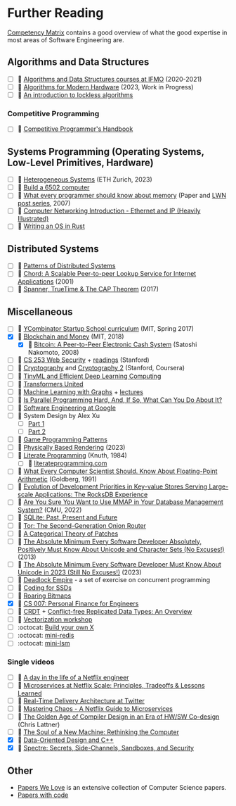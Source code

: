# Further Reading

[Competency
Matrix](https://sijinjoseph.netlify.app/programmer-competency-matrix/) contains
a good overview of what the good expertise in most areas of Software
Engineering are.

## Algorithms and Data Structures

- [ ] 🎥 [Algorithms and Data Structures courses at IFMO](https://youtube.com/playlist?list=PLrS21S1jm43igE57Ye_edwds_iL7ZOAG4) (2020-2021)
- [ ] 📖 [Algorithms for Modern Hardware](https://en.algorithmica.org/hpc/) (2023, Work in Progress)
- [ ] 🔗 [An introduction to lockless algorithms](https://lwn.net/Articles/844224/)

### Competitive Programming

- [ ] 📖 [Competitive Programmer's Handbook](https://www.goodreads.com/book/show/34861344-competitive-programmer-s-handbook)

## Systems Programming (Operating Systems, Low-Level Primitives, Hardware)

- [ ] 🎥 [Heterogeneous Systems](https://safari.ethz.ch/projects_and_seminars/spring2023/doku.php?id=heterogeneous_systems) (ETH Zurich, 2023)
- [ ] 🎥 [Build a 6502 computer](https://eater.net/6502)
- [ ] 📄 [What every programmer should know about memory](https://people.freebsd.org/~lstewart/articles/cpumemory.pdf) (Paper and [LWN post series](https://lwn.net/Articles/250967), 2007)
- [ ] 🔗 [Computer Networking Introduction - Ethernet and IP (Heavily Illustrated)](https://iximiuz.com/en/posts/computer-networking-101/)
- [ ] 🔗 [Writing an OS in Rust](https://os.phil-opp.com/)

## Distributed Systems

- [ ] 📖 [Patterns of Distributed Systems](https://martinfowler.com/articles/patterns-of-distributed-systems)
- [ ] 📄 [Chord: A Scalable Peer-to-peer Lookup Service for Internet Applications](https://pdos.csail.mit.edu/papers/chord:sigcomm01/chord_sigcomm.pdf) (2001)
- [ ] 📄 [Spanner, TrueTime & The CAP Theorem](https://static.googleusercontent.com/media/research.google.com/en//pubs/archive/45855.pdf) (2017)

## Miscellaneous

- [ ] 🎥 [YCombinator Startup School curriculum](https://www.startupschool.org) (MIT, Spring 2017)
- [x] 🎥 [Blockchain and Money](https://ocw.mit.edu/courses/15-s12-blockchain-and-money-fall-2018/) (MIT, 2018)
  - [x] 📄 [Bitcoin: A Peer-to-Peer Electronic Cash System](https://bitcoin.org/bitcoin.pdf) (Satoshi Nakomoto, 2008)
- [ ] 🎥 [CS 253 Web Security](https://youtube.com/playlist?list=PL1y1iaEtjSYiiSGVlL1cHsXN_kvJOOhu-) + [readings](https://web.stanford.edu/class/cs253/) (Stanford)
- [ ] 🎥 [Cryptography](https://www.coursera.org/learn/crypto) and [Cryptography 2](https://www.coursera.org/learn/crypto2) (Stanford, Coursera)
- [ ] 🎥 [TinyML and Efficient Deep Learning Computing](https://hanlab.mit.edu/courses/2023-fall-65940)
- [ ] 🎥 [Transformers United](https://web.stanford.edu/class/cs25/prev_years/2021_fall/)
- [ ] 🎥 [Machine Learning with Graphs](https://snap.stanford.edu/class/cs224w-2021/) + [lectures](https://www.youtube.com/playlist?list=PLoROMvodv4rOP-ImU-O1rYRg2RFxomvFp)
- [ ] 📖 [Is Parallel Programming Hard, And, If So, What Can You Do About It?](https://arxiv.org/abs/1701.00854)
- [ ] 📖 [Software Engineering at Google](https://abseil.io/resources/swe-book)
- [ ] 📖 System Design by Alex Xu
  - [ ] [Part 1](https://www.goodreads.com/book/show/54109255-system-design-interview-an-insider-s-guide)
  - [ ] [Part 2](https://www.goodreads.com/book/show/60631342-system-design-interview-an-insider-s-guide)
- [ ] 📖 [Game Programming Patterns](https://gameprogrammingpatterns.com/)
- [ ] 📖 [Physically Based Rendering](https://www.pbr-book.org/) (2023)
- [ ] 📄 [Literate Programming](http://www.literateprogramming.com/knuthweb.pdf) (Knuth, 1984)
  - [ ] 🔗 [literateprogramming.com](http://www.literateprogramming.com)
- [ ] 📄 [What Every Computer Scientist Should. Know About Floating-Point Arithmetic](https://docs.oracle.com/cd/E19957-01/800-7895/800-7895.pdf) (Goldberg, 1991)
- [ ] 📄 [Evolution of Development Priorities in Key-value Stores Serving Large-scale Applications: The RocksDB Experience](https://www.usenix.org/conference/fast21/presentation/dong)
- [ ] 📄 [Are You Sure You Want to Use MMAP in Your Database Management System?](https://db.cs.cmu.edu/mmap-cidr2022/) (CMU, 2022)
- [ ] 📄 [SQLite: Past, Present and Future](https://www.vldb.org/pvldb/vol15/p3535-gaffney.pdf)
- [ ] 📄 [Tor: The Second-Generation Onion Router](https://svn-archive.torproject.org/svn/projects/design-paper/tor-design.pdf)
- [ ] 📄 [A Categorical Theory of Patches](https://arxiv.org/abs/1311.3903)
- [ ] 🔗 [The Absolute Minimum Every Software Developer Absolutely, Positively Must Know About Unicode and Character Sets (No Excuses!)](https://www.joelonsoftware.com/2003/10/08/the-absolute-minimum-every-software-developer-absolutely-positively-must-know-about-unicode-and-character-sets-no-excuses/) (2013)
- [ ] 🔗 [The Absolute Minimum Every Software Developer Must Know About Unicode in 2023 (Still No Excuses!)](https://tonsky.me/blog/unicode/) (2023)
- [ ] 🔗 [Deadlock Empire](https://deadlockempire.github.io/) - a set of exercise on concurrent programming
- [ ] 🔗 [Coding for SSDs](https://codecapsule.com/2014/02/12/coding-for-ssds-part-1-introduction-and-table-of-contents/)
- [ ] 🔗 [Roaring Bitmaps](https://roaringbitmap.org/about/)
- [x] 🔗 [CS 007: Personal Finance for Engineers](https://cs007.blog/)
- [ ] 🔗 [CRDT](https://crdt.tech/) + [Conflict-free Replicated Data Types: An Overview](https://arxiv.org/abs/1806.10254)
- [ ] 🔗 [Vectorization workshop](https://cvw.cac.cornell.edu/vector/default)
- [ ] :octocat: [Build your own X](https://github.com/codecrafters-io/build-your-own-x)
- [ ] :octocat: [mini-redis](https://github.com/tokio-rs/mini-redis)
- [ ] :octocat: [mini-lsm](https://github.com/skyzh/mini-lsm)

### Single videos

- [ ] 🎥 [A day in the life of a Netflix engineer](https://www.youtube.com/watch?v=0QS1TWLooo0)
- [ ] 🎥 [Microservices at Netflix Scale: Principles, Tradeoffs & Lessons Learned](https://www.youtube.com/watch?v=57UK46qfBLY)
- [ ] 🎥 [Real-Time Delivery Architecture at Twitter](https://www.infoq.com/presentations/Real-Time-Delivery-Twitter/)
- [ ] 🎥 [Mastering Chaos - A Netflix Guide to Microservices](https://www.youtube.com/watch?v=CZ3wIuvmHeM)
- [ ] 🎥 [The Golden Age of Compiler Design in an Era of HW/SW Co-design](https://youtu.be/4HgShra-KnY) (Chris Lattner)
- [ ] 🎥 [The Soul of a New Machine: Rethinking the Computer](https://youtu.be/vvZA9n3e5pc)
- [x] 🎥 [Data-Oriented Design and C++](https://youtu.be/rX0ItVEVjHc)
- [x] 🎥 [Spectre: Secrets, Side-Channels, Sandboxes, and Security](https://youtu.be/_f7O3IfIR2k)

## Other

- [Papers We Love](https://github.com/papers-we-love/papers-we-love) is an extensive collection of Computer Science papers.
- [Papers with code](https://paperswithcode.com/)
